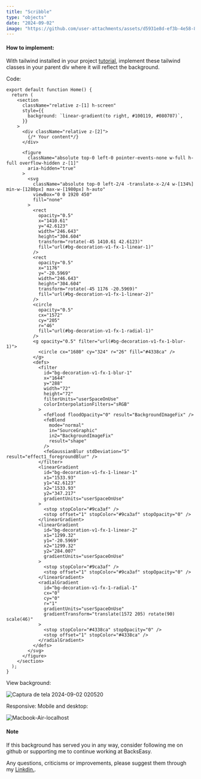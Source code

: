 ```yaml
---
title: "Scribble"
type: "objects"
date: "2024-09-02"
image: "https://github.com/user-attachments/assets/d5931e8d-ef3b-4e58-8b27-b99ecba314d0"
---
```

#### How to implement:

With tailwind installed in your project [tutorial](https://backseasy.com/blog/install-tailwind-nextjs), implement these tailwind classes in your parent div where it will reflect the background.

Code:

```
export default function Home() {
  return (
    <section
      className="relative z-[1] h-screen"
      style={{
        background: `linear-gradient(to right, #100119, #080707)`,
      }}
    >
      <div className="relative z-[2]">
        {/* Your content*/}
      </div>

      <figure
        className="absolute top-0 left-0 pointer-events-none w-full h-full overflow-hidden z-[1]"
        aria-hidden="true"
      >
        <svg
          className="absolute top-0 left-2/4 -translate-x-2/4 w-[134%] min-w-[1280px] max-w-[1980px] h-auto"
          viewBox="0 0 1920 450"
          fill="none"
        >
          <rect
            opacity="0.5"
            x="1410.61"
            y="42.6123"
            width="246.643"
            height="304.604"
            transform="rotate(-45 1410.61 42.6123)"
            fill="url(#bg-decoration-v1-fx-1-linear-1)"
          />
          <rect
            opacity="0.5"
            x="1176"
            y="-20.5969"
            width="246.643"
            height="304.604"
            transform="rotate(-45 1176 -20.5969)"
            fill="url(#bg-decoration-v1-fx-1-linear-2)"
          />
          <circle
            opacity="0.5"
            cx="1572"
            cy="205"
            r="46"
            fill="url(#bg-decoration-v1-fx-1-radial-1)"
          />
          <g opacity="0.5" filter="url(#bg-decoration-v1-fx-1-blur-1)">
            <circle cx="1680" cy="324" r="26" fill="#4338ca" />
          </g>
          <defs>
            <filter
              id="bg-decoration-v1-fx-1-blur-1"
              x="1644"
              y="288"
              width="72"
              height="72"
              filterUnits="userSpaceOnUse"
              colorInterpolationFilters="sRGB"
            >
              <feFlood floodOpacity="0" result="BackgroundImageFix" />
              <feBlend
                mode="normal"
                in="SourceGraphic"
                in2="BackgroundImageFix"
                result="shape"
              />
              <feGaussianBlur stdDeviation="5" result="effect1_foregroundBlur" />
            </filter>
            <linearGradient
              id="bg-decoration-v1-fx-1-linear-1"
              x1="1533.93"
              y1="42.6123"
              x2="1533.93"
              y2="347.217"
              gradientUnits="userSpaceOnUse"
            >
              <stop stopColor="#9ca3af" />
              <stop offset="1" stopColor="#9ca3af" stopOpacity="0" />
            </linearGradient>
            <linearGradient
              id="bg-decoration-v1-fx-1-linear-2"
              x1="1299.32"
              y1="-20.5969"
              x2="1299.32"
              y2="284.007"
              gradientUnits="userSpaceOnUse"
            >
              <stop stopColor="#9ca3af" />
              <stop offset="1" stopColor="#9ca3af" stopOpacity="0" />
            </linearGradient>
            <radialGradient
              id="bg-decoration-v1-fx-1-radial-1"
              cx="0"
              cy="0"
              r="1"
              gradientUnits="userSpaceOnUse"
              gradientTransform="translate(1572 205) rotate(90) scale(46)"
            >
              <stop stopColor="#4338ca" stopOpacity="0" />
              <stop offset="1" stopColor="#4338ca" />
            </radialGradient>
          </defs>
        </svg>
      </figure>
    </section>
  );
}

```

View background:

![Captura de tela 2024-09-02 020520](https://github.com/user-attachments/assets/871bc6c5-f72f-497b-875f-6283e4d529c3)

Responsive: Mobile and desktop:

![Macbook-Air-localhost](https://github.com/user-attachments/assets/ea80fc29-6ed1-4544-88ba-eb73d14181d6)

#### Note

If this background has served you in any way, consider following me on github or supporting me to continue working at BacksEasy.

Any questions, criticisms or improvements, please suggest them through my [Linkdin.](https://www.linkedin.com/in/flavioaquila/).